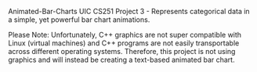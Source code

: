 Animated-Bar-Charts
UIC CS251 Project 3 - Represents categorical data in a simple,  yet powerful bar chart animations.

Please Note:
Unfortunately, C++ graphics are not super compatible with Linux (virtual machines) and C++ programs
are not easily transportable across different operating systems. Therefore, this project is not using 
graphics and will instead be creating a text-based animated bar chart.
